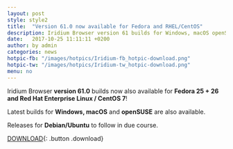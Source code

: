 ```yaml
---
layout: post
style: style2
title:  "Version 61.0 now available for Fedora and RHEL/CentOS"
description: Iridium Browser version 61 builds for Windows, macOS openSUSE Leap 42.2/42.3/Tumbleweed, Fedora 25/26 and RHEL/CentOS 7 now available! Releases for Debian/Ubuntu and Fedora to follow.
date:   2017-10-25 11:11:11 +0200
author:	by admin
categories: news
hotpic-fb: "/images/hotpics/Iridium-fb_hotpic-download.png"
hotpic-tw: "/images/hotpics/Iridium-tw_hotpic-download.png"
menu: no
---
```


Iridium Browser **version 61.0** builds now also available for  **Fedora 25 + 26 and Red Hat Enterprise Linux / CentOS 7**!     
<!--break-->
Latest builds for **Windows, macOS** and **openSUSE** are also available.     

Releases for **Debian/Ubuntu** to follow in due course.    
          
[DOWNLOAD](/downloads/index.html "download Iridium Browser"){: .button .download}     

